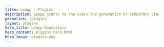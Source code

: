 ```yaml
---
title: Leapp - Plugins
description: Leapp grants to the users the generation of temporary credentials only for accessing the Cloud programmatically.
permalink: /plugins
layout: plugins
hero_title: Leapp Repository
hero_content: plugins-hero.html
hero_image: plugins.png
---
```

